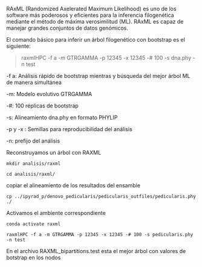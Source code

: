 RAxML (Randomized Axelerated Maximum Likelihood) es uno de los software más poderosos y eficientes para 
la inferencia filogenética mediante el método de máxima verosimilitud (ML). RAxML es capaz de manejar 
grandes conjuntos de datos genómicos.


El comando básico para inferir un árbol filogenético con bootstrap es el siguiente:

> raxmlHPC -f a -m GTRGAMMA -p 12345 -x 12345 -# 100 -s dna.phy -n test

-f a: Análisis rápido de bootstrap mientras y búsqueda del mejor árbol ML de manera simultánea

-m: Modelo evolutivo GTRGAMMA

-#: 100 réplicas de bootstrap

-s: Alineamiento dna.phy en formato PHYLIP

-p y -x : Semillas para reproducibilidad del análisis

-n:  prefijo del análisis 


Reconstruyamos un árbol con RAXML

`mkdir analisis/raxml`

`cd analisis/raxml/`

copiar el alineamiento de los resultados del ensamble

`cp ../ipyrad_p/denovo_pedicularis/pedicularis_outfiles/pedicularis.phy ./`

Activamos el ambiente correspondiente

`conda activate raxml`

`raxmlHPC -f a -m GTRGAMMA -p 12345 -x 12345 -# 100 -s pedicularis.phy -n test`

En el archivo RAXML_bipartitions.test esta el mejor árbol con valores de botstrap en los nodos

